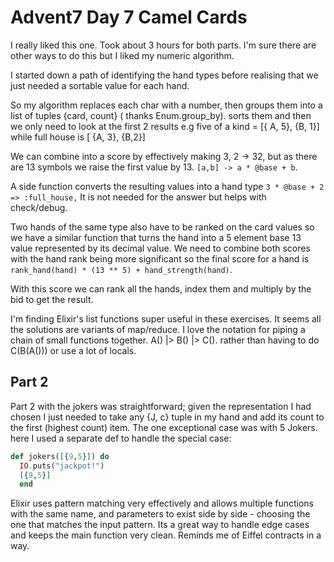 # Advent7 Day 7 Camel Cards

I really liked this one. Took about 3 hours for both parts.  I'm sure there are other ways to do this but I liked my numeric algorithm. 

I started down a path of identifying the hand types before realising that we just needed a sortable value for each hand.  

So my algorithm replaces each char with a number, then groups them into a list of tuples {card, count} ( thanks Enum.group_by). sorts them and then we only need to look at the first 2 results e.g five of a kind = [{ A, 5}, {B, 1}] while full house is [ {A, 3}, {B,2}]

We can combine into a score by effectively making 3, 2 -> 32, but as there are 13 symbols we raise the first value by 13. `[a,b] -> a * @base + b`.  

A side function converts the resulting values into a hand type `3 * @base + 2 => :full_house,` It is not needed for the answer but helps with check/debug.

Two hands of the same type also have to be ranked on the card values so we have a similar function that turns the hand into a 5 element base 13 value represented by its decimal value. We need to combine both scores with the hand rank being more significant so the final score for a hand is `rank_hand(hand) * (13 ** 5) + hand_strength(hand)`.

With this score we can rank all the hands, index them and multiply by the bid to get the result. 

I'm finding Elixir's list functions super useful in these exercises. It seems all the solutions are variants of map/reduce. I love the notation for piping a chain of small functions together. A() |> B() |> C().  rather than having to do C(B(A())) or use a lot of locals. 

## Part 2
Part 2 with the jokers was straightforward; given the representation I had chosen I just needed to take any  {J, c} tuple in my hand and add its count to the first (highest count) item.  The one exceptional case was with 5 Jokers. here I used a separate def to handle the special case: 

```elixir
def jokers([{9,5}]) do
  IO.puts("jackpot!")
  [{9,5}]
  end
```

Elixir uses pattern matching very effectively and allows multiple functions with the same name, and parameters to exist side by side - choosing the one that matches the input pattern.  Its a great way to handle edge cases and keeps the main function very clean.  Reminds me of Eiffel contracts in a way. 

